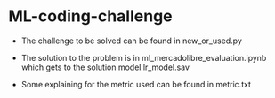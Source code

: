 # ML-coding-challenge

- The challenge to be solved can be found in new_or_used.py

- The solution to the problem is in ml_mercadolibre_evaluation.ipynb which gets to the solution model lr_model.sav

- Some explaining for the metric used can be found in metric.txt

